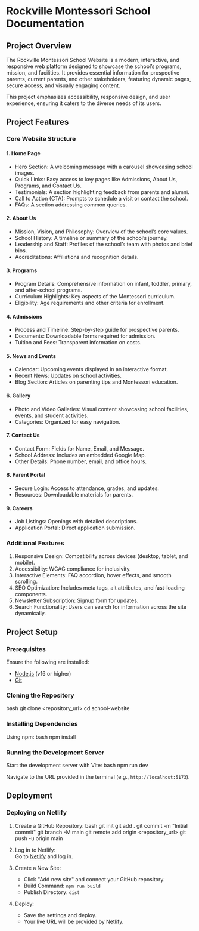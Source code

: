 # Rockville Montessori School  Documentation

## Project Overview
The Rockville Montessori School Website is a modern, interactive, and responsive web platform designed to showcase the school’s programs, mission, and facilities. It provides essential information for prospective parents, current parents, and other stakeholders, featuring dynamic pages, secure access, and visually engaging content.

This project emphasizes accessibility, responsive design, and user experience, ensuring it caters to the diverse needs of its users.

## Project Features

### Core Website Structure
#### 1. Home Page
- Hero Section: A welcoming message with a carousel showcasing school images.
- Quick Links: Easy access to key pages like Admissions, About Us, Programs, and Contact Us.
- Testimonials: A section highlighting feedback from parents and alumni.
- Call to Action (CTA): Prompts to schedule a visit or contact the school.
- FAQs: A section addressing common queries.

#### 2. About Us
- Mission, Vision, and Philosophy: Overview of the school’s core values.
- School History: A timeline or summary of the school’s journey.
- Leadership and Staff: Profiles of the school’s team with photos and brief bios.
- Accreditations: Affiliations and recognition details.

#### 3. Programs
- Program Details: Comprehensive information on infant, toddler, primary, and after-school programs.
- Curriculum Highlights: Key aspects of the Montessori curriculum.
- Eligibility: Age requirements and other criteria for enrollment.

#### 4. Admissions
- Process and Timeline: Step-by-step guide for prospective parents.
- Documents: Downloadable forms required for admission.
- Tuition and Fees: Transparent information on costs.

#### 5. News and Events
- Calendar: Upcoming events displayed in an interactive format.
- Recent News: Updates on school activities.
- Blog Section: Articles on parenting tips and Montessori education.

#### 6. Gallery
- Photo and Video Galleries: Visual content showcasing school facilities, events, and student activities.
- Categories: Organized for easy navigation.

#### 7. Contact Us
- Contact Form: Fields for Name, Email, and Message.
- School Address: Includes an embedded Google Map.
- Other Details: Phone number, email, and office hours.

#### 8. Parent Portal
- Secure Login: Access to attendance, grades, and updates.
- Resources: Downloadable materials for parents.

#### 9. Careers
- Job Listings: Openings with detailed descriptions.
- Application Portal: Direct application submission.

### Additional Features
1. Responsive Design: Compatibility across devices (desktop, tablet, and mobile).
2. Accessibility: WCAG compliance for inclusivity.
3. Interactive Elements: FAQ accordion, hover effects, and smooth scrolling.
4. SEO Optimization: Includes meta tags, alt attributes, and fast-loading components.
5. Newsletter Subscription: Signup form for updates.
6. Search Functionality: Users can search for information across the site dynamically.

## Project Setup

### Prerequisites
Ensure the following are installed:
- [Node.js](https://nodejs.org/) (v16 or higher)
- [Git](https://git-scm.com/)

### Cloning the Repository
bash
git clone <repository_url>
cd school-website


### Installing Dependencies
Using npm:
bash
npm install

### Running the Development Server
Start the development server with Vite:
bash
npm run dev

Navigate to the URL provided in the terminal (e.g., `http://localhost:5173`).

## Deployment

### Deploying on Netlify
1. Create a GitHub Repository:
   bash
   git init
   git add .
   git commit -m "Initial commit"
   git branch -M main
   git remote add origin <repository_url>
   git push -u origin main

2. Log in to Netlify:  
   Go to [Netlify](https://www.netlify.com/) and log in.

3. Create a New Site:  
   - Click "Add new site" and connect your GitHub repository.
   - Build Command: `npm run build`
   - Publish Directory: `dist`

4. Deploy:  
   - Save the settings and deploy.
   - Your live URL will be provided by Netlify.

